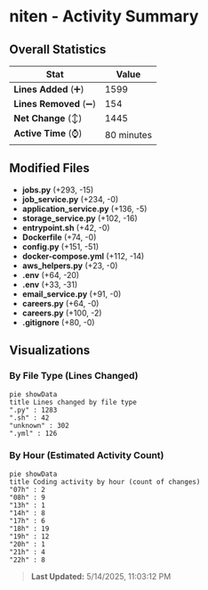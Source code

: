 # niten - Activity Summary 

## Overall Statistics

| Stat                   | Value                                                             |
| ---------------------- | ----------------------------------------------------------------- |
| **Lines Added** (➕)   | 1599                                          |
| **Lines Removed** (➖) | 154                                        |
| **Net Change** (↕)    | 1445                |
| **Active Time** (⌚)   | 80 minutes |


## Modified Files
- **jobs.py** (+293, -15)
- **job_service.py** (+234, -0)
- **application_service.py** (+136, -5)
- **storage_service.py** (+102, -16)
- **entrypoint.sh** (+42, -0)
- **Dockerfile** (+74, -0)
- **config.py** (+151, -51)
- **docker-compose.yml** (+112, -14)
- **aws_helpers.py** (+23, -0)
- **.env** (+64, -20)
- **.env** (+33, -31)
- **email_service.py** (+91, -0)
- **careers.py** (+64, -0)
- **careers.py** (+100, -2)
- **.gitignore** (+80, -0)

## Visualizations

### By File Type (Lines Changed)

```mermaid
pie showData
title Lines changed by file type
".py" : 1283
".sh" : 42
"unknown" : 302
".yml" : 126
```

### By Hour (Estimated Activity Count)

```mermaid
pie showData
title Coding activity by hour (count of changes)
"07h" : 2
"08h" : 9
"13h" : 1
"14h" : 8
"17h" : 6
"18h" : 19
"19h" : 12
"20h" : 1
"21h" : 4
"22h" : 8
```


> **Last Updated:** 5/14/2025, 11:03:12 PM